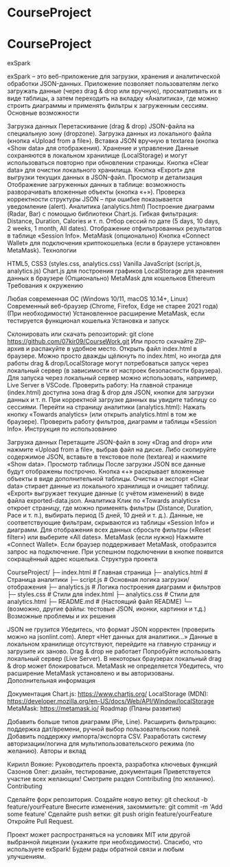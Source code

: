 # CourseProject

# CourseProject

exSpark

exSpark – это веб-приложение для загрузки, хранения и аналитической обработки JSON-данных. Приложение позволяет пользователям легко загружать данные (через drag & drop или вручную), просматривать их в виде таблицы, а затем переходить на вкладку «Аналитика», где можно строить диаграммы и применять фильтры к загруженным сессиям.
Основные возможности

Загрузка данных
Перетаскивание (drag & drop) JSON-файла на специальную зону (dropzone).
Загрузка данных из локального файла (кнопка «Upload from a file»).
Вставка JSON вручную в textarea (кнопка «Show data» для отображения).
Хранение и управление
Данные сохраняются в локальном хранилище (LocalStorage) и могут использоваться повторно при обновлении страницы.
Кнопка «Clear data» для очистки локального хранилища.
Кнопка «Export» для выгрузки текущих данных в JSON-файл.
Просмотр и детализация
Отображение загруженных данных в таблице: возможность разворачивать вложенные объекты (кнопка «+»).
Проверка корректности структуры JSON – при ошибке показывается уведомление (alert).
Аналитика (analytics.html)
Построение диаграмм (Radar, Bar) с помощью библиотеки Chart.js.
Гибкая фильтрация: Distance, Duration, Calories и т. п.
Отбор сессий по дате (5 days, 10 days, 2 weeks, 1 month, All dates).
Отображение отфильтрованных результатов в таблице «Session Info».
MetaMask (опционально)
Кнопка «Connect Wallet» для подключения криптокошелька (если в браузере установлен MetaMask).
Технологии

HTML5, CSS3 (styles.css, analytics.css)
Vanilla JavaScript (script.js, analytics.js)
Chart.js для построения графиков
LocalStorage для хранения данных в браузере
(Опционально) MetaMask для кошельков Ethereum
Требования к окружению

Любая современная ОС (Windows 10/11, macOS 10.14+, Linux)
Современный веб-браузер (Chrome, Firefox, Edge не старее 2021 года)
(При необходимости) Установленное расширение MetaMask, если тестируется функционал кошелька
Установка и запуск

Склонировать или скачать репозиторий:
git clone https://github.com/07kir09/CourseWork.git
Или просто скачайте ZIP-архив и распакуйте в удобное место.
Открыть файл index.html в браузере.
Можно просто дважды щёлкнуть по index.html, но иногда для работы drag & drop/LocalStorage могут потребоваться запуск через локальный сервер (в зависимости от настроек безопасности браузера).
Для запуска через локальный сервер можно использовать, например, Live Server в VSCode.
Проверить работу:
На главной странице (index.html) доступна зона drag & drop для JSON, кнопки для загрузки данных и т. п.
При корректной загрузке данных вы увидите таблицу со сессиями.
Перейти на страницу аналитики (analytics.html):
Нажать кнопку «Towards analytics» (или открыть analytics.html в том же браузере).
Проверить работу фильтров, диаграмм и таблицы «Session Info».
Инструкция по использованию

Загрузка данных
Перетащите JSON-файл в зону «Drag and drop» или нажмите «Upload from a file», выбрав файл на диске.
Либо скопируйте содержимое JSON, вставьте в текстовое поле (textarea) и нажмите «Show data».
Просмотр таблицы
После загрузки JSON все данные будут отображены построчно.
Кнопка «+» раскрывает вложенные объекты в виде дополнительной таблицы.
Очистка и экспорт
«Clear data» стирает данные из локального хранилища и очищает таблицу.
«Export» выгружает текущие данные (с учётом изменений) в виде файла exported-data.json.
Аналитика
Клик по «Towards analytics» откроет страницу, где можно применять фильтры (Distance, Duration, Pace и т. п.), выбирать период (5 дней, 10 дней и т. д.).
Данные, не соответствующие фильтрам, скрываются из таблицы «Session Info» и диаграмм.
Для отображения всех данных сбросьте фильтры («Reset filter») или выберите «All dates».
MetaMask (если нужно)
Нажмите «Connect Wallet». Если браузер поддерживает MetaMask, отобразится запрос на подключение.
При успешном подключении в кнопке появится сокращённый адрес кошелька.
Структура проекта

CourseProject/
├─ index.html          # Главная страница
├─ analytics.html      # Страница аналитики
├─ script.js           # Основная логика загрузки/отображения
├─ analytics.js        # Логика построения диаграмм и фильтров
├─ styles.css          # Стили для index.html
├─ analytics.css       # Стили для analytics.html
├─ README.md           # (Настоящий файл README)
└─ (возможно, другие файлы: тестовые JSON, иконки, картинки и т.д.)
Возможные проблемы и их решения

JSON не грузится
Убедитесь, что формат JSON корректен (проверить можно на jsonlint.com).
Алерт «Нет данных для аналитики…»
Данные в локальном хранилище отсутствуют, перейдите на главную страницу и загрузите их заново.
Drag & drop не работает
Попробуйте использовать локальный сервер (Live Server). В некоторых браузерах локальный drag & drop может блокироваться.
MetaMask не определяется
Убедитесь, что расширение MetaMask установлено и вы авторизованы.
Дополнительная информация

Документация Chart.js: https://www.chartjs.org/
LocalStorage (MDN): https://developer.mozilla.org/en-US/docs/Web/API/Window/localStorage
MetaMask: https://metamask.io/
Roadmap (Планы развития)

Добавить больше типов диаграмм (Pie, Line).
Расширить фильтрацию: поддержка дат/времени, ручной выбор пользовательских полей.
Добавить поддержку импорта/экспорта CSV.
Разработать систему авторизации/логина для мультипользовательского режима (по желанию).
Авторы и вклад

Кирилл Воякие: Руководитель проекта, разработка ключевых функций
Сазонов Олег: дизайн, тестирование, документация
Приветствуется участие всех желающих! Смотрите раздел Contributing (по желанию).
Contributing

Сделайте форк репозитория.
Создайте новую ветку: git checkout -b feature/yourFeature
Внесите изменения, закоммитьте: git commit -m 'Add some feature'
Сделайте push ветки: git push origin feature/yourFeature
Откройте Pull Request.

Проект может распространяться на условиях MIT или другой выбранной лицензии (укажите при необходимости).
Спасибо, что используете exSpark! Будем рады обратной связи и любым улучшениям.
